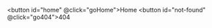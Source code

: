<button id="home" @click="goHome">Home</button>
<button id="not-found" @click="go404">404</button>

<script setup lang="ts">
import { useRouter } from 'vuepress/client';

const router = useRouter();

const goHome = () => {
  router.push('/?home=true');
}

const go404 = () => {
  router.push('/404.html#404');
}
</script>

